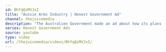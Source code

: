 ```yaml
---
id: BhfqQzMVJxI
title: "Aussie Arms Industry | Honest Government Ad"
channel: thejuicemedia
description: "The Australien Government made an ad about how its plans to become one of the top 10 exporters of arms in the world, and it's surprisingly honest and informative."
series: Honest Government Ads
source: youtube
type: video
url: /thejuicemedia/videos/BhfqQzMVJxI/
---
```


